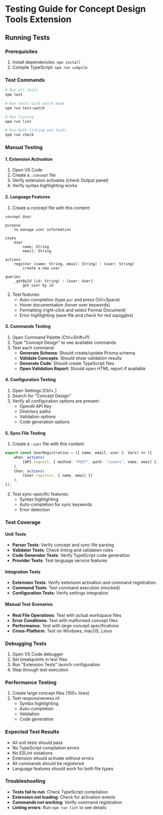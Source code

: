 # Testing Guide for Concept Design Tools Extension

## Running Tests

### Prerequisites
1. Install dependencies: `npm install`
2. Compile TypeScript: `npm run compile`

### Test Commands
```bash
# Run all tests
npm test

# Run tests with watch mode
npm run test:watch

# Run linting
npm run lint

# Run both linting and tests
npm run check
```

### Manual Testing

#### 1. Extension Activation
1. Open VS Code
2. Create a `.concept` file
3. Verify extension activates (check Output panel)
4. Verify syntax highlighting works

#### 2. Language Features
1. Create a concept file with this content:
```
concept User

purpose
    to manage user information

state
    User
        name: String
        email: String

actions
    register (name: String, email: String) : (user: String)
        create a new user

queries
    _getById (id: String) : [user: User]
        get user by id
```

2. Test features:
   - Auto-completion (type `pur` and press Ctrl+Space)
   - Hover documentation (hover over keywords)
   - Formatting (right-click and select Format Document)
   - Error highlighting (save file and check for red squiggles)

#### 3. Commands Testing
1. Open Command Palette (Ctrl+Shift+P)
2. Type "Concept Design" to see available commands
3. Test each command:
   - **Generate Schema**: Should create/update Prisma schema
   - **Validate Concepts**: Should show validation results
   - **Generate Code**: Should create TypeScript files
   - **Open Validation Report**: Should open HTML report if available

#### 4. Configuration Testing
1. Open Settings (Ctrl+,)
2. Search for "Concept Design"
3. Verify all configuration options are present:
   - OpenAI API Key
   - Directory paths
   - Validation options
   - Code generation options

#### 5. Sync File Testing
1. Create a `.sync` file with this content:
```typescript
export const UserRegistration = ({ name, email, user }: Vars) => ({
    when: actions(
        [API.request, { method: "POST", path: "/users", name, email }, { request }]
    ),
    then: actions(
        [User.register, { name, email }]
    ),
});
```

2. Test sync-specific features:
   - Syntax highlighting
   - Auto-completion for sync keywords
   - Error detection

### Test Coverage

#### Unit Tests
- **Parser Tests**: Verify concept and sync file parsing
- **Validator Tests**: Check linting and validation rules
- **Code Generator Tests**: Verify TypeScript code generation
- **Provider Tests**: Test language service features

#### Integration Tests
- **Extension Tests**: Verify extension activation and command registration
- **Command Tests**: Test command execution (mocked)
- **Configuration Tests**: Verify settings integration

#### Manual Test Scenarios
- **Real File Operations**: Test with actual workspace files
- **Error Conditions**: Test with malformed concept files
- **Performance**: Test with large concept specifications
- **Cross-Platform**: Test on Windows, macOS, Linux

### Debugging Tests
1. Open VS Code debugger
2. Set breakpoints in test files
3. Run "Extension Tests" launch configuration
4. Step through test execution

### Performance Testing
1. Create large concept files (100+ lines)
2. Test responsiveness of:
   - Syntax highlighting
   - Auto-completion
   - Validation
   - Code generation

### Expected Test Results
- All unit tests should pass
- No TypeScript compilation errors
- No ESLint violations
- Extension should activate without errors
- All commands should be registered
- Language features should work for both file types

### Troubleshooting
- **Tests fail to run**: Check TypeScript compilation
- **Extension not loading**: Check for activation events
- **Commands not working**: Verify command registration
- **Linting errors**: Run `npm run lint` to see details
